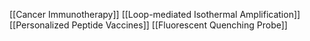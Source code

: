 [[Cancer Immunotherapy]]
[[Loop-mediated Isothermal Amplification]]
[[Personalized Peptide Vaccines]]
[[Fluorescent Quenching Probe]]
